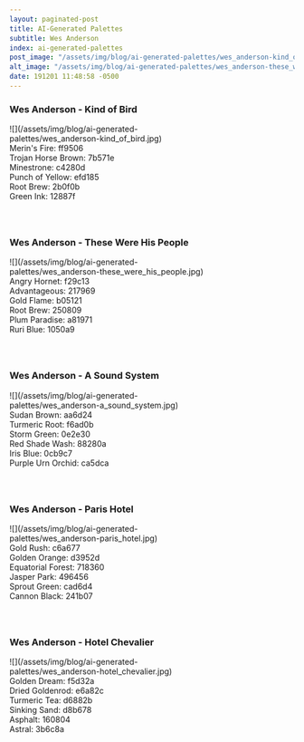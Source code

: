 ```yaml
---
layout: paginated-post
title: AI-Generated Palettes
subtitle: Wes Anderson
index: ai-generated-palettes
post_image: "/assets/img/blog/ai-generated-palettes/wes_anderson-kind_of_bird.jpg"
alt_image: "/assets/img/blog/ai-generated-palettes/wes_anderson-these_were_his_people.jpg"
date: 191201 11:48:58 -0500
---
```


<style>
div.palette-image {
  display: inline-block;
  width: 70%;
  max-width: 100%;
}

div.palette-colors {
  display: inline-block;
  width: auto;
  min-width: 100px;
  margin-bottom: 40px;
}
</style>

### Wes Anderson - Kind of Bird
<div class="palette-image" markdown="span">![](/assets/img/blog/ai-generated-palettes/wes_anderson-kind_of_bird.jpg)</div>
<div class="palette-colors">Merin's Fire: ff9506<br>Trojan Horse Brown: 7b571e<br>Minestrone: c4280d<br>Punch of Yellow: efd185<br>Root Brew: 2b0f0b<br>Green Ink: 12887f</div>


### Wes Anderson - These Were His People
<div class="palette-image" markdown="span">![](/assets/img/blog/ai-generated-palettes/wes_anderson-these_were_his_people.jpg)</div>
<div class="palette-colors">Angry Hornet: f29c13<br>Advantageous: 217969<br>Gold Flame: b05121<br>Root Brew: 250809<br>Plum Paradise: a81971<br>Ruri Blue: 1050a9</div>


### Wes Anderson - A Sound System
<div class="palette-image" markdown="span">![](/assets/img/blog/ai-generated-palettes/wes_anderson-a_sound_system.jpg)</div>
<div class="palette-colors">Sudan Brown: aa6d24<br>Turmeric Root: f6ad0b<br>Storm Green: 0e2e30<br>Red Shade Wash: 88280a<br>Iris Blue: 0cb9c7<br>Purple Urn Orchid: ca5dca</div>


### Wes Anderson - Paris Hotel
<div class="palette-image" markdown="span">![](/assets/img/blog/ai-generated-palettes/wes_anderson-paris_hotel.jpg)</div>
<div class="palette-colors">Gold Rush: c6a677<br>Golden Orange: d3952d<br>Equatorial Forest: 718360<br>Jasper Park: 496456<br>Sprout Green: cad6d4<br>Cannon Black: 241b07</div>


### Wes Anderson - Hotel Chevalier
<div class="palette-image" markdown="span">![](/assets/img/blog/ai-generated-palettes/wes_anderson-hotel_chevalier.jpg)</div>
<div class="palette-colors">Golden Dream: f5d32a<br>Dried Goldenrod: e6a82c<br>Turmeric Tea: d6882b<br>Sinking Sand: d8b678<br>Asphalt: 160804<br>Astral: 3b6c8a</div>

